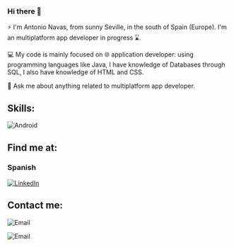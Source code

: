 ### Hi there 👋

<!--
**antonionav9/antonionav9** is a ✨ _special_ ✨ repository because its `README.md` (this file) appears on your GitHub profile.-->

⚡ I'm Antonio Navas, from sunny Seville, in the south of Spain (Europe). I'm an multiplatform app developer in progress ⌛.

💻 My code is mainly focused on 🌐 application developer: using programming languages like Java, I have knowledge of
Databases through SQL, I also have knowledge of HTML and CSS.

💬 Ask me about anything related to multiplatform app developer.

## Skills:
![Android](https://img.shields.io/badge/Android-3DDC84?style=for-the-badge&logo=android&logoColor=white&labelColor=101010)</br>

## Find me at:

### Spanish
[![LinkedIn](https://img.shields.io/badge/LinkedIn-Antonio_Navas-0077B5?style=for-the-badge&logo=linkedin&logoColor=white&labelColor=101010)](https://www.linkedin.com/in/antonio-navas/)

## Contact me:


![Email](https://img.shields.io/badge/Español-navasantonio187@gmail.com-44a3f1?style=for-the-badge&logo=gmail&logoColor=white&labelColor=101010)

![Email](https://img.shields.io/badge/English-antonio.navas9@icloud.com-44a3f1?style=for-the-badge&logo=gmail&logoColor=white&labelColor=101010)
